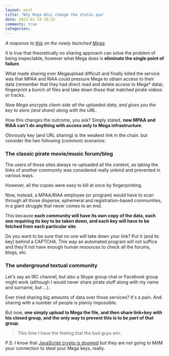 ```yaml
---
layout: post
title: "Why Mega WILL change the status quo"
date: 2013-01-19 19:23
comments: true
categories: 
---
```


*A response to [this](https://dl.dropbox.com/u/4374976/random/megaless.html)
on the newly launched [Mega](https://mega.co.nz).*

It is true that theoretically no sharing approach can solve the problem of being inspectable,
however what Mega does is **eliminate the single point of failure**.

What made sharing over Megaupload difficult and finally killed the service was that
MPAA and RIAA could pressure Mega to obtain access to their data
(remember that they had direct read and delete access to Mega* data),
fingerprint a bunch of files and take down those that matched pirate videos or tracks.

*Now Mega encrypts client-side all the uploaded data, and gives you the key to store (and share) along with the URL.*

How this changes the outcome, you ask? Simply stated, **now MPAA and RIAA can't do anything with access only to Mega infrastructure**.

Obviously key (and URL sharing) is the weakest link in the chain. but consider the two following (common) scenarios:

### The classic pirate movie/music forum/blog

The users of those sites always re-uploaded all the content,
as taking the links of another community was considered really unkind and prevented in various ways.

However, all the copies were easy to kill at once by fingerprinting.

Now, instead, a MPAA/RIAA employee (or program) would have to scan through all those disperse, ephemeral and registration-based communities,
in a giant struggle that never comes to an end.

This because **each community will have its own copy of the data, each one requiring its key to be taken down, and each key will have to be fetched from each particular site**.

Do you want to be sure that no one will take down your link? Put it (and its key) behind a CAPTCHA.
This way an automated program will not suffice and they'll not have enough human resources to check all the forums, blogs, etc.


### The underground textual community

Let's say an IRC channel, but also a Skype group chat or Facebook group might work (although I would never share pirate stuff along with my name and surname, but ...).

Ever tried sharing big amounts of data over those services? It's a pain. And sharing with a number of people is plainly impossible.

But now, **one simply upload to Mega the file, and then share link+key with his closed group, and the only way to prevent this is to *be part* of that group**.



> This time I have the feeling that the bad guys win.

P.S. I know that [JavaScript crypto is doomed](http://www.matasano.com/articles/javascript-cryptography/) but they are not going to MitM your connection to steal your Mega keys, really.
